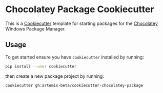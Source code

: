# Chocolatey Package Cookiecutter

This is a [Cookiecutter]() template for starting packages for the [Chocolatey]() Windows Package Manager.

## Usage

To get started ensure you have `cookiecutter` installed by running:

```sh
pip install --user cookiecutter
```

then create a new package project by running:

```sh
cookiecutter gh:artemis-beta/cookiecutter-chocolatey-package
```
